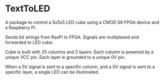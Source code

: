 # TextToLED

A package to control a 5x5x5 LED cube using a CMOD S6 FPGA device and a Raspberry Pi.

Sends bit strings from RasPi to FPGA. Signals are mutliplexed and forwarded to LED cube.

Cube is built with 25 columns and 5 layers. Each column is powered by a unique VCC pin. Each layer is grounded to a unique 0V pin.

When a 5V signal is sent to a specific column, and a 0V signal is sent to a specific layer, a single LED can be illuminated.
